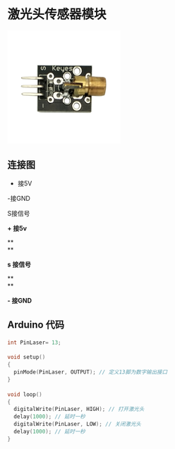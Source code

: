 # 激光头传感器模块

![](/assets/jiguangtou.png)

## 连接图

+ 接5V

-接GND

S接信号

**+ 接5v**

**  
**

**s 接信号**

**  
**

**- 接GND**

## Arduino 代码

```cpp
int PinLaser= 13;

void setup()
{
  pinMode(PinLaser, OUTPUT); // 定义13脚为数字输出接口 
}

void loop()
{
  digitalWrite(PinLaser, HIGH); // 打开激光头
  delay(1000); // 延时一秒
  digitalWrite(PinLaser, LOW); // 关闭激光头
  delay(1000); // 延时一秒
}
```



